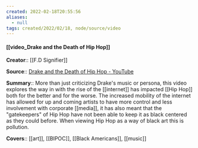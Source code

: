 ```yaml
---
created: 2022-02-18T20:55:56 
aliases:
  - null
tags: created/2022/02/18, node/source/video
---
```


#### [[video_Drake and the Death of Hip Hop]]

**Creator**:: [[F.D Signifier]]
 
**Source**:: [Drake and the Death of Hip Hop - YouTube](https://www.youtube.com/watch?v=mtBPXjEoW54) 

**Summary**:: More than just criticizing Drake's music or persona, this video explores the way in with the rise of the [[internet]] has impacted [[Hip Hop]] both for the better and for the worse. The increased mobility of the internet has allowed for up and coming artists to have more control and less involvement with corporate [[media]], it has also meant that the "gatekeepers" of Hip Hop have not been able to keep it as black centered as they could before. When viewing Hip Hop as a way of black art this is pollution. 

**Covers**:: [[art]], [[BIPOC]], [[Black Americans]], [[music]]